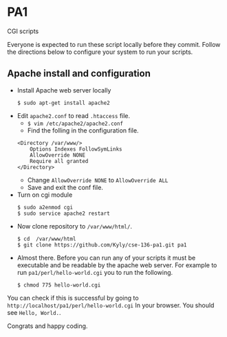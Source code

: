 # PA1
CGI scripts

Everyone is expected to run these script locally before they commit. Follow the
directions below to configure your system to run your scripts.

## Apache install and configuration
- Install Apache web server locally
    ```
    $ sudo apt-get install apache2
    ```
- Edit `apache2.conf` to read `.htaccess` file.
    * `$ vim /etc/apache2/apache2.conf`
    * Find the folling in the configuration file.
    ```
    <Directory /var/www/>
        Options Indexes FollowSymLinks
        AllowOverride NONE
        Require all granted
    </Directory>
    ```
    * Change `AllowOverride NONE` to `AllowOverride ALL`
    * Save and exit the conf file.
- Turn on cgi module
    ```
    $ sudo a2enmod cgi
    $ sudo service apache2 restart
    ```
- Now clone repository to `/var/www/html/`.
    ```
    $ cd  /var/www/html
    $ git clone https://github.com/Kyly/cse-136-pa1.git pa1
    ```
- Almost there. Before you can run any of your scripts it must be executable
and be readable by the apache web server. For example to run `pa1/perl/hello-world.cgi`
you to run the following.
    ```
    $ chmod 775 hello-world.cgi
    ```
You can check if this is successful by going to `http://localhost/pa1/perl/hello-world.cgi`
In your browser. You should see `Hello, World.`.

Congrats and happy coding.
